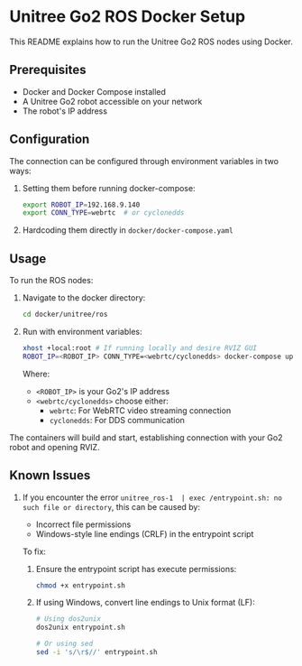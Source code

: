 # Unitree Go2 ROS Docker Setup

This README explains how to run the Unitree Go2 ROS nodes using Docker.

## Prerequisites

- Docker and Docker Compose installed
- A Unitree Go2 robot accessible on your network
- The robot's IP address

## Configuration

The connection can be configured through environment variables in two ways:

1. Setting them before running docker-compose:
   ```bash
   export ROBOT_IP=192.168.9.140
   export CONN_TYPE=webrtc  # or cyclonedds
   ```

2. Hardcoding them directly in `docker/docker-compose.yaml`

## Usage

To run the ROS nodes:

1. Navigate to the docker directory:
   ```bash
   cd docker/unitree/ros
   ```

2. Run with environment variables:
   ```bash
   xhost +local:root # If running locally and desire RVIZ GUI
   ROBOT_IP=<ROBOT_IP> CONN_TYPE=<webrtc/cyclonedds> docker-compose up --build
   ```

   Where:
   - `<ROBOT_IP>` is your Go2's IP address
   - `<webrtc/cyclonedds>` choose either:
     - `webrtc`: For WebRTC video streaming connection
     - `cyclonedds`: For DDS communication

The containers will build and start, establishing connection with your Go2 robot and opening RVIZ. 


## Known Issues

1. If you encounter the error `unitree_ros-1  | exec /entrypoint.sh: no such file or directory`, this can be caused by:
   - Incorrect file permissions
   - Windows-style line endings (CRLF) in the entrypoint script

   To fix:
   1. Ensure the entrypoint script has execute permissions:
      ```bash
      chmod +x entrypoint.sh
      ```
   
   2. If using Windows, convert line endings to Unix format (LF):
      ```bash
      # Using dos2unix
      dos2unix entrypoint.sh
      
      # Or using sed
      sed -i 's/\r$//' entrypoint.sh
      ```



